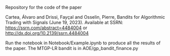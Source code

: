 Repository for the code of the paper 

Cartea, Álvaro and Drissi, Fayçal and Osselin, Pierre, Bandits for Algorithmic Trading with Signals (June 19, 2023). Available at SSRN: https://ssrn.com/abstract=4484004 or http://dx.doi.org/10.2139/ssrn.4484004 

Run the notebook in Notebook/Example.ipynb to produce all the results of the paper. The MTGP-LR bandit is in AOE/gp_bandit_finance.py